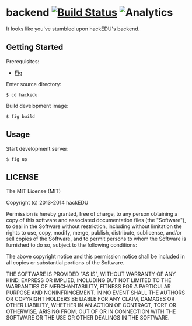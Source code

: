 # backend [![Build Status](https://drone.io/github.com/hackedu/backend/status.png)](https://drone.io/github.com/hackedu/backend/latest) ![Analytics](https://ga-beacon.appspot.com/UA-47724303-2/backend/readme?pixel)

It looks like you've stumbled upon hackEDU's backend.

## Getting Started

Prerequisites:

* [Fig](https://github.com/orchardup/fig)

Enter source directory:

    $ cd hackedu

Build development image:

    $ fig build

## Usage

Start development server:

    $ fig up

## LICENSE

The MIT License (MIT)

Copyright (c) 2013-2014 hackEDU

Permission is hereby granted, free of charge, to any person obtaining a copy of
this software and associated documentation files (the "Software"), to deal in
the Software without restriction, including without limitation the rights to
use, copy, modify, merge, publish, distribute, sublicense, and/or sell copies
of the Software, and to permit persons to whom the Software is furnished to do
so, subject to the following conditions:

The above copyright notice and this permission notice shall be included in all
copies or substantial portions of the Software.

THE SOFTWARE IS PROVIDED "AS IS", WITHOUT WARRANTY OF ANY KIND, EXPRESS OR
IMPLIED, INCLUDING BUT NOT LIMITED TO THE WARRANTIES OF MERCHANTABILITY,
FITNESS FOR A PARTICULAR PURPOSE AND NONINFRINGEMENT. IN NO EVENT SHALL THE
AUTHORS OR COPYRIGHT HOLDERS BE LIABLE FOR ANY CLAIM, DAMAGES OR OTHER
LIABILITY, WHETHER IN AN ACTION OF CONTRACT, TORT OR OTHERWISE, ARISING FROM,
OUT OF OR IN CONNECTION WITH THE SOFTWARE OR THE USE OR OTHER DEALINGS IN THE
SOFTWARE.
